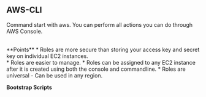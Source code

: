 ## AWS-CLI <br>
Command start with aws. You can perform all actions you can do through AWS Console.

<br>
**Points**
* Roles are more secure than storing your access key and secret key on individual EC2 instances.<br>
* Roles are easier to manage.
* Roles can be assigned to any EC2 instance after it is created using both  the console and commandline.
* Roles are universal - Can be used in any region.

**Bootstrap Scripts**
